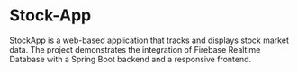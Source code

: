# Stock-App
StockApp is a web-based application that tracks and displays stock market data. The project demonstrates the integration of Firebase Realtime Database with a Spring Boot backend and a responsive frontend.
